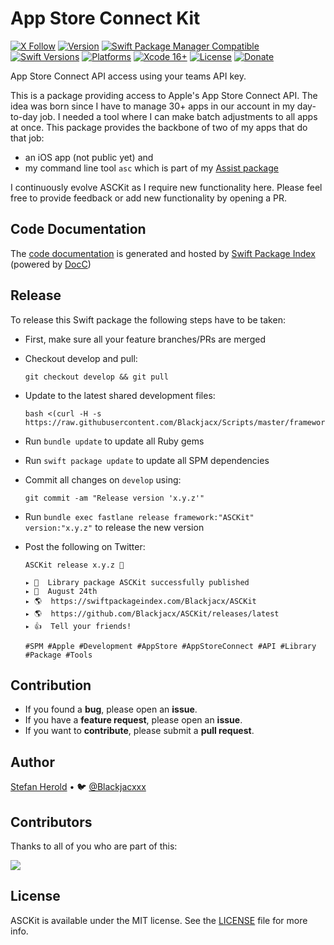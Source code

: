 # App Store Connect Kit

<!-- [![Test](https://github.com/Blackjacx/asckit/actions/workflows/test.yml/badge.svg)](https://github.com/Blackjacx/asckit/actions/workflows/test.yml) -->

[![X Follow](https://img.shields.io/badge/follow-%40blackjacx-1DA1F2?logo=twitter&style=for-the-badge)](https://x.com/intent/follow?original_referer=https%3A%2F%2Fgithub.com%2Fblackjacx&screen_name=Blackjacxxx)
[![Version](https://shields.io/github/v/release/blackjacx/ASCKit?display_name=tag&include_prereleases&sort=semver)](https://github.com/Blackjacx/ASCKit/releases)
[![Swift Package Manager Compatible](https://img.shields.io/badge/SPM-compatible-brightgreen.svg)](https://swift.org/package-manager/)
[![Swift Versions](https://img.shields.io/endpoint?url=https%3A%2F%2Fswiftpackageindex.com%2Fapi%2Fpackages%2FBlackjacx%2FASCKit%2Fbadge%3Ftype%3Dswift-versions)](https://swiftpackageindex.com/Blackjacx/ASCKit)
[![Platforms](https://img.shields.io/endpoint?url=https%3A%2F%2Fswiftpackageindex.com%2Fapi%2Fpackages%2FBlackjacx%2FASCKit%2Fbadge%3Ftype%3Dplatforms)](https://swiftpackageindex.com/Blackjacx/ASCKit)
[![Xcode 16+](https://img.shields.io/badge/Xcode-16%2B-blue.svg)](https://developer.apple.com/download/)
[![License](https://img.shields.io/github/license/blackjacx/asckit.svg)](https://github.com/Blackjacx/asckit/blob/develop/LICENSE)
[![Donate](https://img.shields.io/badge/Donate-PayPal-blue.svg?logo=paypal&style=for-the-badge)](https://www.paypal.me/STHEROLD)

App Store Connect API access using your teams API key.

<!-- <p align="center">
<img src="./icon.png" alt="SHSearchBar" height="128" width="128">
</p> -->

This is a package providing access to Apple's App Store Connect API. The idea was born since I have to manage 30+ apps in our account in my day-to-day job. I needed a tool where I can make batch adjustments to all apps at once. This package provides the backbone of two of my apps that do that job:

- an iOS app (not public yet) and
- my command line tool `asc` which is part of my [Assist package](https://github.com/Blackjacx/Assist)

I continuously evolve ASCKit as I require new functionality here. Please feel free to provide feedback or add new functionality by opening a PR.

## Code Documentation

The [code documentation](https://swiftpackageindex.com/Blackjacx/ASCKit/develop/documentation/asckit) is generated and hosted by [Swift Package Index](https://swiftpackageindex.com/) (powered by [DocC](https://developer.apple.com/documentation/docc))

## Release

To release this Swift package the following steps have to be taken:

- First, make sure all your feature branches/PRs are merged
- Checkout develop and pull:
  ```shell
  git checkout develop && git pull
  ```
- Update to the latest shared development files:
  ```shell
  bash <(curl -H -s https://raw.githubusercontent.com/Blackjacx/Scripts/master/frameworks/bootstrap.sh)
  ```
- Run `bundle update` to update all Ruby gems
- Run `swift package update` to update all SPM dependencies
- Commit all changes on `develop` using:
  ```
  git commit -am "Release version 'x.y.z'"
  ```
- Run `bundle exec fastlane release framework:"ASCKit" version:"x.y.z"` to release the new version
- Post the following on Twitter:

  ```
  ASCKit release x.y.z 🎉

  ▸ 🚀  Library package ASCKit successfully published
  ▸ 📅  August 24th
  ▸ 🌎  https://swiftpackageindex.com/Blackjacx/ASCKit
  ▸ 🌎  https://github.com/Blackjacx/ASCKit/releases/latest
  ▸ 👍  Tell your friends!

  #SPM #Apple #Development #AppStore #AppStoreConnect #API #Library #Package #Tools
  ```

## Contribution

- If you found a **bug**, please open an **issue**.
- If you have a **feature request**, please open an **issue**.
- If you want to **contribute**, please submit a **pull request**.

## Author

[Stefan Herold](mailto:stefan.herold@gmail.com) • 🐦 [@Blackjacxxx](https://twitter.com/Blackjacxxx)

## Contributors

Thanks to all of you who are part of this:

<a href="https://github.com/blackjacx/asckit/graphs/contributors">
  <img src="https://contrib.rocks/image?repo=blackjacx/asckit" />
</a>

## License

ASCKit is available under the MIT license. See the [LICENSE](LICENSE) file for more info.
